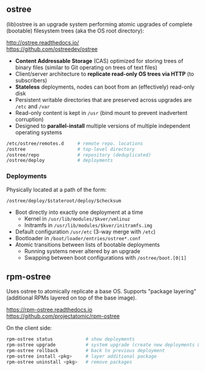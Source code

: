 
## ostree

(lib)ostree is an upgrade system performing atomic upgrades of 
complete (bootable) filesystem trees (aka the OS root directory):

<http://ostree.readthedocs.io/>  
<https://github.com/ostreedev/ostree>

* **Content Addressable Storage** (CAS) optimized for storing trees 
  of binary files (similar to Git operating on trees of text files)
* Client/server architecture to **replicate read-only OS trees via 
  HTTP** (to subscribers)
* **Stateless** deployments, nodes can boot from an (effectively) 
  read-only disk
* Persistent writable directories that are preserved across 
  upgrades are `/etc` and `/var`
* Read-only content is kept in `/usr` (bind mount to prevent 
  inadvertent corruption)
* Designed to **parallel-install** multiple versions of multiple 
  independent operating systems

```bash
/etc/ostree/remotes.d     # remote repo. locations
/ostree                   # top-level directory
/ostree/repo              # repository (deduplicated)
/ostree/deploy            # deployments
```

### Deployments

Physically located at a path of the form:

```
/ostree/deploy/$stateroot/deploy/$checksum
```

* Boot directly into exactly one deployment at a time
  - Kernel in `/usr/lib/modules/$kver/vmlinuz`
  - Initramfs in `/usr/lib/modules/$kver/initramfs.img`
* Default configuration `/usr/etc` (3-way merge with `/etc`)
* Bootloader in `/boot/loader/entries/ostree*.conf`
* Atomic transitions between lists of bootable deployments
  - Running systems never altered by an upgrade
  - Swapping between boot configurations with `/ostree/boot.[0|1]`


## rpm-ostree

Uses ostree to atomically replicate a base OS. Supports
"package layering" (additional RPMs layered on top of the base image).

<https://rpm-ostree.readthedocs.io>  
<https://github.com/projectatomic/rpm-ostree>

On the client side:

```bash
rpm-ostree status            # show deployments
rpm-ostree upgrade           # system upgrade (create new deployments & switch on boot)
rpm-ostree rollback          # back to previous deployment
rpm-ostree install <pkg>     # layer additional package
rpm-ostree uninstall <pkg>   # remove packages
```
